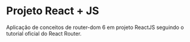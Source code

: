 # Projeto React + JS

Aplicação de conceitos de router-dom 6 em projeto ReactJS seguindo o tutorial oficial do React Router.
